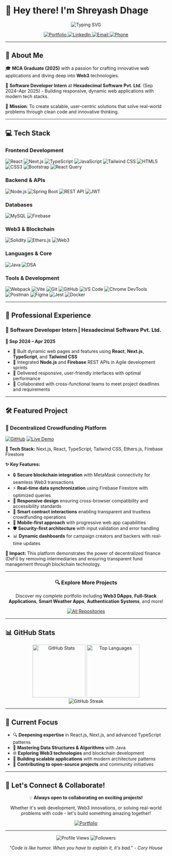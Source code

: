 # 👋 Hey there! I'm Shreyash Dhage

<div align="center">
  <img src="https://readme-typing-svg.demolab.com?font=Fira+Code&weight=500&size=25&duration=3000&pause=1000&color=36BCF7&center=true&vCenter=true&width=600&lines=MCA+Graduate+%7C+Software+Developer;Web3+Enthusiast+%7C+React+Developer;Building+the+Future+with+Code!" alt="Typing SVG" />
</div>

<p align="center">
  <a href="https://shreyash-portfoilo-website.vercel.app/" target="_blank" rel="noopener noreferrer">
    <img src="https://img.shields.io/badge/🌐_Portfolio-000000?style=for-the-badge&logo=vercel&logoColor=white" alt="Portfolio"/>
  </a>
  <a href="https://linkedin.com/in/shreyashdhage" target="_blank" rel="noopener noreferrer">
    <img src="https://img.shields.io/badge/LinkedIn-0077B5?style=for-the-badge&logo=linkedin&logoColor=white" alt="LinkedIn"/>
  </a>
  <a href="mailto:sdhage1502@gmail.com" target="_blank" rel="noopener noreferrer">
    <img src="https://img.shields.io/badge/Email-D14836?style=for-the-badge&logo=gmail&logoColor=white" alt="Email"/>
  </a>
  <a href="tel:+918999760729" target="_blank" rel="noopener noreferrer">
    <img src="https://img.shields.io/badge/Phone-25D366?style=for-the-badge&logo=whatsapp&logoColor=white" alt="Phone"/>
  </a>
</p>

---

## 🚀 About Me

🎓 **MCA Graduate (2025)** with a passion for crafting innovative web applications and diving deep into **Web3** technologies.

💼 **Software Developer Intern** at **Hexadecimal Software Pvt. Ltd.** (Sep 2024–Apr 2025) - Building responsive, dynamic web applications with modern tech stacks.

🌟 **Mission**: To create scalable, user-centric solutions that solve real-world problems through clean code and innovative thinking.

---

## 💻 Tech Stack

### Frontend Development
<p align="left">
  <img src="https://img.shields.io/badge/React-20232A?style=for-the-badge&logo=react&logoColor=61DAFB" alt="React"/>
  <img src="https://img.shields.io/badge/Next.js-000000?style=for-the-badge&logo=nextdotjs&logoColor=white" alt="Next.js"/>
  <img src="https://img.shields.io/badge/TypeScript-007ACC?style=for-the-badge&logo=typescript&logoColor=white" alt="TypeScript"/>
  <img src="https://img.shields.io/badge/JavaScript-F7DF1E?style=for-the-badge&logo=javascript&logoColor=black" alt="JavaScript"/>
  <img src="https://img.shields.io/badge/Tailwind_CSS-38B2AC?style=for-the-badge&logo=tailwind-css&logoColor=white" alt="Tailwind CSS"/>
  <img src="https://img.shields.io/badge/HTML5-E34F26?style=for-the-badge&logo=html5&logoColor=white" alt="HTML5"/>
  <img src="https://img.shields.io/badge/CSS3-1572B6?style=for-the-badge&logo=css3&logoColor=white" alt="CSS3"/>
  <img src="https://img.shields.io/badge/Bootstrap-563D7C?style=for-the-badge&logo=bootstrap&logoColor=white" alt="Bootstrap"/>
  <img src="https://img.shields.io/badge/React_Query-FF4154?style=for-the-badge&logo=react-query&logoColor=white" alt="React Query"/>
</p>

### Backend & APIs
<p align="left">
  <img src="https://img.shields.io/badge/Node.js-339933?style=for-the-badge&logo=nodedotjs&logoColor=white" alt="Node.js"/>
  <img src="https://img.shields.io/badge/Spring_Boot-6DB33F?style=for-the-badge&logo=spring-boot&logoColor=white" alt="Spring Boot"/>
  <img src="https://img.shields.io/badge/REST_API-02569B?style=for-the-badge&logo=rest&logoColor=white" alt="REST API"/>
  <img src="https://img.shields.io/badge/JWT-000000?style=for-the-badge&logo=JSON%20web%20tokens&logoColor=white" alt="JWT"/>
</p>

### Databases
<p align="left">
  <img src="https://img.shields.io/badge/MySQL-005C84?style=for-the-badge&logo=mysql&logoColor=white" alt="MySQL"/>
  <img src="https://img.shields.io/badge/Firebase-039BE5?style=for-the-badge&logo=Firebase&logoColor=white" alt="Firebase"/>
</p>

### Web3 & Blockchain
<p align="left">
  <img src="https://img.shields.io/badge/Solidity-363636?style=for-the-badge&logo=solidity&logoColor=white" alt="Solidity"/>
  <img src="https://img.shields.io/badge/Ethers.js-2535A0?style=for-the-badge&logo=ethereum&logoColor=white" alt="Ethers.js"/>
  <img src="https://img.shields.io/badge/Web3-F16822?style=for-the-badge&logo=web3.js&logoColor=white" alt="Web3"/>
</p>

### Languages & Core
<p align="left">
  <img src="https://img.shields.io/badge/Java-ED8B00?style=for-the-badge&logo=openjdk&logoColor=white" alt="Java"/>
  <img src="https://img.shields.io/badge/Data_Structures-4CAF50?style=for-the-badge&logo=data:image/svg+xml;base64,PHN2ZyB3aWR0aD0iMjQiIGhlaWdodD0iMjQiIHZpZXdCb3g9IjAgMCAyNCAyNCIgZmlsbD0ibm9uZSIgeG1sbnM9Imh0dHA6Ly93d3cudzMub3JnLzIwMDAvc3ZnIj4KPHBhdGggZD0iTTEyIDJMMTMuMDkgOC4yNkwyMCA5TDEzLjA5IDE1Ljc0TDEyIDIyTDEwLjkxIDE1Ljc0TDQgOUwxMC45MSA4LjI2TDEyIDJaIiBmaWxsPSJ3aGl0ZSIvPgo8L3N2Zz4K&logoColor=white" alt="DSA"/>
</p>

### Tools & Development
<p align="left">
  <img src="https://img.shields.io/badge/Webpack-8DD6F9?style=for-the-badge&logo=webpack&logoColor=black" alt="Webpack"/>
  <img src="https://img.shields.io/badge/Vite-B73BFE?style=for-the-badge&logo=vite&logoColor=FFD62E" alt="Vite"/>
  <img src="https://img.shields.io/badge/Git-F05032?style=for-the-badge&logo=git&logoColor=white" alt="Git"/>
  <img src="https://img.shields.io/badge/GitHub-100000?style=for-the-badge&logo=github&logoColor=white" alt="GitHub"/>
  <img src="https://img.shields.io/badge/VS_Code-007ACC?style=for-the-badge&logo=visual-studio-code&logoColor=white" alt="VS Code"/>
  <img src="https://img.shields.io/badge/Chrome_DevTools-4285F4?style=for-the-badge&logo=google-chrome&logoColor=white" alt="Chrome DevTools"/>
  <img src="https://img.shields.io/badge/Postman-FF6C37?style=for-the-badge&logo=postman&logoColor=white" alt="Postman"/>
  <img src="https://img.shields.io/badge/Figma-F24E1E?style=for-the-badge&logo=figma&logoColor=white" alt="Figma"/>
  <img src="https://img.shields.io/badge/Jest-C21325?style=for-the-badge&logo=jest&logoColor=white" alt="Jest"/>
  <img src="https://img.shields.io/badge/Docker-2CA5E0?style=for-the-badge&logo=docker&logoColor=white" alt="Docker"/>
</p>

---

## 💼 Professional Experience

### 🏢 Software Developer Intern | Hexadecimal Software Pvt. Ltd.
**📅 Sep 2024 – Apr 2025**

- 🚀 Built dynamic web pages and features using **React**, **Next.js**, **TypeScript**, and **Tailwind CSS**
- 🔗 Integrated **Node.js** and **Firebase** REST APIs in Agile development sprints
- 🎯 Delivered responsive, user-friendly interfaces with optimal performance
- 👥 Collaborated with cross-functional teams to meet project deadlines and requirements

---

## 🛠️ Featured Project

### 🌟 Decentralized Crowdfunding Platform
[![GitHub](https://img.shields.io/badge/GitHub-100000?style=for-the-badge&logo=github&logoColor=white)]([https://github.com/sdhage1502/](https://github.com/sdhage1502/decentralized-crowdfunding))
[![Live Demo](https://img.shields.io/badge/Live_Demo-FF4B4B?style=for-the-badge&logo=vercel&logoColor=white)]([https://your-demo-link.com](https://decentralized-crowdfunding-woad.vercel.app/))

**🔧 Tech Stack:** Next.js, React, TypeScript, Tailwind CSS, Ethers.js, Firebase Firestore

**✨ Key Features:**
- 🔒 **Secure blockchain integration** with MetaMask connectivity for seamless Web3 transactions
- ⚡ **Real-time data synchronization** using Firebase Firestore with optimized queries
- 🎨 **Responsive design** ensuring cross-browser compatibility and accessibility standards
- 🔗 **Smart contract interactions** enabling transparent and trustless crowdfunding operations
- 📱 **Mobile-first approach** with progressive web app capabilities
- 🛡️ **Security-first architecture** with input validation and error handling
- 📊 **Dynamic dashboards** for campaign creators and backers with real-time updates

**🚀 Impact:** This platform demonstrates the power of decentralized finance (DeFi) by removing intermediaries and ensuring transparent fund management through blockchain technology.

---

<div align="center">
  <h3>🔍 Explore More Projects</h3>
  <p>Discover my complete portfolio including <strong>Web3 DApps</strong>, <strong>Full-Stack Applications</strong>, <strong>Smart Weather Apps</strong>, <strong>Authentication Systems</strong>, and more!</p>
  
  <a href="https://github.com/sdhage1502?tab=repositories" target="_blank" rel="noopener noreferrer">
    <img src="https://img.shields.io/badge/🚀_View_All_Repositories-000000?style=for-the-badge&logo=github&logoColor=white" alt="All Repositories"/>
  </a>
</div>

---

## 📊 GitHub Stats

<div align="center">
  <img src="https://github-readme-stats.vercel.app/api?username=sdhage1502&show_icons=true&theme=tokyonight&hide_border=true&count_private=true" alt="GitHub Stats" height="165"/>
  <img src="https://github-readme-stats.vercel.app/api/top-langs/?username=sdhage1502&theme=tokyonight&hide_border=true&layout=compact" alt="Top Languages" height="165"/>
</div>

<div align="center">
  <img src="https://github-readme-streak-stats.herokuapp.com/?user=sdhage1502&theme=tokyonight&hide_border=true" alt="GitHub Streak" />
</div>

---

## 🎯 Current Focus

- 🔍 **Deepening expertise** in React.js, Next.js, and advanced TypeScript patterns
- 🧠 **Mastering Data Structures & Algorithms** with Java
- 🌐 **Exploring Web3 technologies** and blockchain development
- 🚀 **Building scalable applications** with modern architecture patterns
- 🤝 **Contributing to open-source projects** and community initiatives

---

## 🤝 Let's Connect & Collaborate!

<div align="center">
  <p>💡 <strong>Always open to collaborating on exciting projects!</strong></p>
  <p>Whether it's web development, Web3 innovations, or solving real-world problems with code - let's build something amazing together!</p>
  
  <a href="https://shreyash-portfoilo-website.vercel.app/" target="_blank" rel="noopener noreferrer">
    <img src="https://img.shields.io/badge/🌐_Visit_My_Portfolio-000000?style=for-the-badge&logo=vercel&logoColor=white" alt="Portfolio"/>
  </a>
</div>

---

<div align="center">
  <img src="https://komarev.com/ghpvc/?username=sdhage1502&style=for-the-badge&color=brightgreen" alt="Profile Views"/>
  <img src="https://img.shields.io/github/followers/sdhage1502?style=for-the-badge&color=blue" alt="Followers"/>
</div>

<div align="center">
  <p><em>"Code is like humor. When you have to explain it, it's bad." - Cory House</em></p>
</div>
